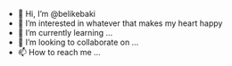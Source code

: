 - 👋 Hi, I’m @belikebaki
- 👀 I’m interested in whatever that makes my heart happy
- 🌱 I’m currently learning ...
- 💞️ I’m looking to collaborate on ...
- 📫 How to reach me ...

<!---
belikebaki/belikebaki is a ✨ special ✨ repository because its `README.md` (this file) appears on your GitHub profile.
You can click the Preview link to take a look at your changes.
--->
